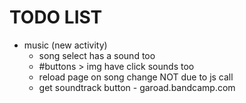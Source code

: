 # TODO LIST
- music (new activity)
	- song select has a sound too
	- #buttons > img have click sounds too
	- reload page on song change NOT due to js call
	- get soundtrack button - garoad.bandcamp.com
